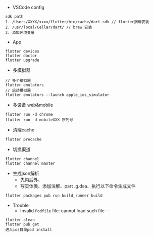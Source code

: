 * VSCode config

```shell
sdk path
1. /Users/XXXX/xxxx/flutter/bin/cache/dart-sdk // flutter捆绑安装
2. /usr/local/Cellar/dart/ // brew 安装
3. 添加环境变量
```

* App

```shell
flutter devices
flutter doctor
flutter upgrade
```

* 多模拟器

```shell
// 多个模拟器
flutter emulators
// 启动模拟器
flutter emulators --launch apple_ios_simulator
```

* 多设备 web&mobile

```shell
flutter run -d chrome
flutter run -d mobileXXX 序列号
```

* 清理cache

```shell
flutter precache
```

* 切换渠道

```
flutter channel
flutter channel master
```

* 生成json解析
  * 先内后外、
  * 写实体类、添加注解、part .g.daa、执行以下命令生成文件

```dart
flutter packages pub run build_runner build
```

* Trouble
  *  Invalid `Podfile` file: cannot load such file --

```shell
flutter clean
flutter pub get
进入ios目录pod install
```

